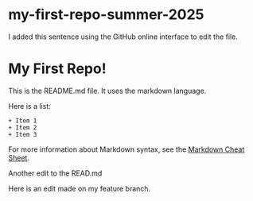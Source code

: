 # my-first-repo-summer-2025


I added this sentence using the GitHub online interface to edit the file.


# My First Repo!

This is the README.md file. It uses the markdown language.

Here is a list:

    + Item 1
    + Item 2
    + Item 3

For more information about Markdown syntax, see the [Markdown Cheat Sheet](https://www.markdownguide.org/cheat-sheet/).

Another edit to the READ.md

Here is an edit made on my feature branch.